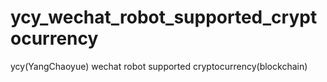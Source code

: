 # ycy_wechat_robot_supported_cryptocurrency
ycy(YangChaoyue) wechat robot supported cryptocurrency(blockchain)
